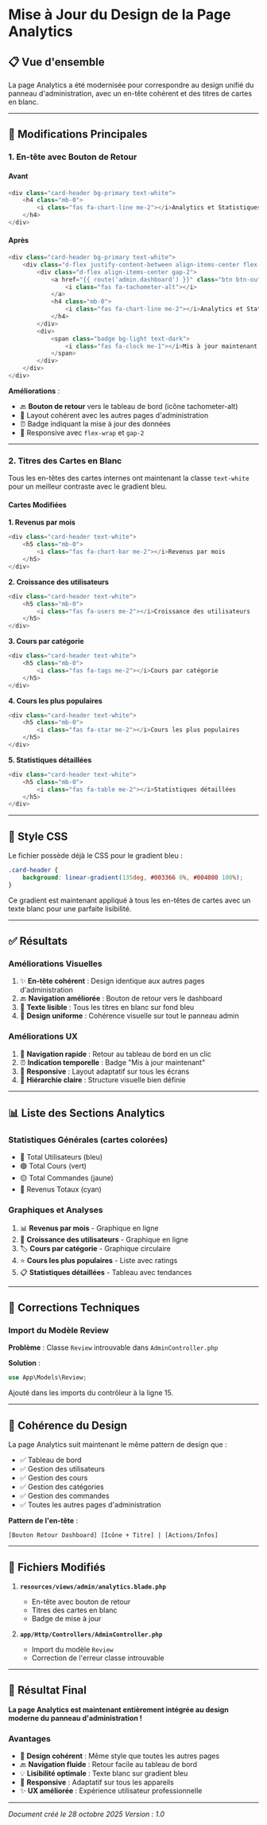 # Mise à Jour du Design de la Page Analytics

## 📋 Vue d'ensemble

La page Analytics a été modernisée pour correspondre au design unifié du panneau d'administration, avec un en-tête cohérent et des titres de cartes en blanc.

---

## 🎨 Modifications Principales

### 1. **En-tête avec Bouton de Retour**

#### Avant
```php
<div class="card-header bg-primary text-white">
    <h4 class="mb-0">
        <i class="fas fa-chart-line me-2"></i>Analytics et Statistiques
    </h4>
</div>
```

#### Après
```php
<div class="card-header bg-primary text-white">
    <div class="d-flex justify-content-between align-items-center flex-wrap gap-2">
        <div class="d-flex align-items-center gap-2">
            <a href="{{ route('admin.dashboard') }}" class="btn btn-outline-light btn-sm" title="Tableau de bord">
                <i class="fas fa-tachometer-alt"></i>
            </a>
            <h4 class="mb-0">
                <i class="fas fa-chart-line me-2"></i>Analytics et Statistiques
            </h4>
        </div>
        <div>
            <span class="badge bg-light text-dark">
                <i class="fas fa-clock me-1"></i>Mis à jour maintenant
            </span>
        </div>
    </div>
</div>
```

**Améliorations** :
- 🔙 **Bouton de retour** vers le tableau de bord (icône tachometer-alt)
- 🎨 Layout cohérent avec les autres pages d'administration
- ⏰ Badge indiquant la mise à jour des données
- 📱 Responsive avec `flex-wrap` et `gap-2`

---

### 2. **Titres des Cartes en Blanc**

Tous les en-têtes des cartes internes ont maintenant la classe `text-white` pour un meilleur contraste avec le gradient bleu.

#### Cartes Modifiées

**1. Revenus par mois**
```php
<div class="card-header text-white">
    <h5 class="mb-0">
        <i class="fas fa-chart-bar me-2"></i>Revenus par mois
    </h5>
</div>
```

**2. Croissance des utilisateurs**
```php
<div class="card-header text-white">
    <h5 class="mb-0">
        <i class="fas fa-users me-2"></i>Croissance des utilisateurs
    </h5>
</div>
```

**3. Cours par catégorie**
```php
<div class="card-header text-white">
    <h5 class="mb-0">
        <i class="fas fa-tags me-2"></i>Cours par catégorie
    </h5>
</div>
```

**4. Cours les plus populaires**
```php
<div class="card-header text-white">
    <h5 class="mb-0">
        <i class="fas fa-star me-2"></i>Cours les plus populaires
    </h5>
</div>
```

**5. Statistiques détaillées**
```php
<div class="card-header text-white">
    <h5 class="mb-0">
        <i class="fas fa-table me-2"></i>Statistiques détaillées
    </h5>
</div>
```

---

## 🎨 Style CSS

Le fichier possède déjà le CSS pour le gradient bleu :

```css
.card-header {
    background: linear-gradient(135deg, #003366 0%, #004080 100%);
}
```

Ce gradient est maintenant appliqué à tous les en-têtes de cartes avec un texte blanc pour une parfaite lisibilité.

---

## ✅ Résultats

### Améliorations Visuelles
1. ✨ **En-tête cohérent** : Design identique aux autres pages d'administration
2. 🔙 **Navigation améliorée** : Bouton de retour vers le dashboard
3. 🎨 **Texte lisible** : Tous les titres en blanc sur fond bleu
4. 💎 **Design uniforme** : Cohérence visuelle sur tout le panneau admin

### Améliorations UX
1. 🚀 **Navigation rapide** : Retour au tableau de bord en un clic
2. ⏰ **Indication temporelle** : Badge "Mis à jour maintenant"
3. 📱 **Responsive** : Layout adaptatif sur tous les écrans
4. 🎯 **Hiérarchie claire** : Structure visuelle bien définie

---

## 📊 Liste des Sections Analytics

### Statistiques Générales (cartes colorées)
- 🔵 Total Utilisateurs (bleu)
- 🟢 Total Cours (vert)
- 🟡 Total Commandes (jaune)
- 🔵 Revenus Totaux (cyan)

### Graphiques et Analyses
1. 📊 **Revenus par mois** - Graphique en ligne
2. 👥 **Croissance des utilisateurs** - Graphique en ligne
3. 🏷️ **Cours par catégorie** - Graphique circulaire
4. ⭐ **Cours les plus populaires** - Liste avec ratings
5. 📋 **Statistiques détaillées** - Tableau avec tendances

---

## 🔧 Corrections Techniques

### Import du Modèle Review
**Problème** : Classe `Review` introuvable dans `AdminController.php`

**Solution** :
```php
use App\Models\Review;
```

Ajouté dans les imports du contrôleur à la ligne 15.

---

## 🎯 Cohérence du Design

La page Analytics suit maintenant le même pattern de design que :
- ✅ Tableau de bord
- ✅ Gestion des utilisateurs
- ✅ Gestion des cours
- ✅ Gestion des catégories
- ✅ Gestion des commandes
- ✅ Toutes les autres pages d'administration

**Pattern de l'en-tête** :
```
[Bouton Retour Dashboard] [Icône + Titre] | [Actions/Infos]
```

---

## 📝 Fichiers Modifiés

1. **`resources/views/admin/analytics.blade.php`**
   - En-tête avec bouton de retour
   - Titres des cartes en blanc
   - Badge de mise à jour

2. **`app/Http/Controllers/AdminController.php`**
   - Import du modèle `Review`
   - Correction de l'erreur classe introuvable

---

## 🚀 Résultat Final

**La page Analytics est maintenant entièrement intégrée au design moderne du panneau d'administration !**

### Avantages
- 🎨 **Design cohérent** : Même style que toutes les autres pages
- 🔙 **Navigation fluide** : Retour facile au tableau de bord
- 💡 **Lisibilité optimale** : Texte blanc sur gradient bleu
- 📱 **Responsive** : Adaptatif sur tous les appareils
- ✨ **UX améliorée** : Expérience utilisateur professionnelle

---

*Document créé le 28 octobre 2025*
*Version : 1.0*

